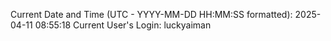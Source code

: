 Current Date and Time (UTC - YYYY-MM-DD HH:MM:SS formatted): 2025-04-11 08:55:18
Current User's Login: luckyaiman
